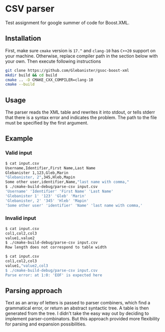 # CSV parser

Test assignment for google summer of code for Boost.XML.

## Installation

First, make sure `cmake` version is `17.^` and `clang-10` has `C++20` support on your
machine. Otherwise, replace compiler path in the section below with your own.
Then execute following instructions

```bash
git clone https://github.com/Glebanister/gsoc-boost-xml
mkdir build && cd build
cmake .. -D CMAKE_CXX_COMPILER=clang-10
cmake --build
```

## Usage

The parser reads the XML table and rewrites it into stdout,
or tells stderr that there is a syntax error and indicates the problem.
The path to the file must be specified by the first argument.

## Example

### Valid input

```bash
$ cat input.csv
Username,Identifier,First Name,Last Name
Glebanister 1,123,Gleb,Marin
"Glebanister, 2",345,Hleb,Mapin
Some other user,identifier,Name,"last name with comma,"
$ ./cmake-build-debug/parse-csv input.csv 
'Username' 'Identifier' 'First Name' 'Last Name' 
'Glebanister 1' '123' 'Gleb' 'Marin' 
'Glebanister, 2' '345' 'Hleb' 'Mapin' 
'Some other user' 'identifier' 'Name' 'last name with comma,'
```

### Invalid input

```bash
$ cat input.csv
col1,col2,col3
value1,value2
$ ./cmake-build-debug/parse-csv input.csv 
Row length does not correspond to table width
```

```bash
$ cat input.csv
col1,col2,col3
value1,"value2,col3
$ ./cmake-build-debug/parse-csv input.csv 
Parse error: at 1:0: 'EOF' is expected here
```

## Parsing approach

Text as an array of letters is passed to parser combiners,
which find a grammatical error, or return an abstract syntactic tree.
A table is then generated from the tree.
I didn't take the easy way out by deciding to implement parser-combinators.
But this approach provided more flexibility for parsing and expansion possibilities.
